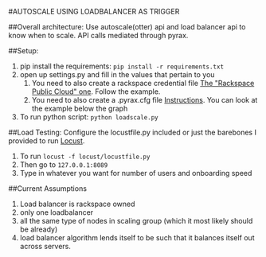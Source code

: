 #AUTOSCALE USING LOADBALANCER AS TRIGGER

##Overall architecture:
Use autoscale(otter) api and load balancer api to know when to scale. API calls mediated through pyrax. 


##Setup:
1. pip install the requirements:  `pip install -r requirements.txt`
2. open up settings.py and fill in the values that pertain to you
	1. You need to also create a rackspace credential file [The "Rackspace Public Cloud" one](https://github.com/rackspace/pyrax/blob/master/docs/getting_started.md#authenticating). Follow the example.
	2. You need to also create a .pyrax.cfg file [Instructions](https://github.com/rackspace/pyrax/blob/master/docs/getting_started.md#available-configuration-settings). You can look at the example below the graph
3. To run python script: `python loadscale.py`

##Load Testing:
Configure the locustfile.py included or just the barebones I provided to run [Locust](http://docs.locust.io/en/latest/). 

1. To run `locust -f locust/locustfile.py`
2. Then go to `127.0.0.1:8089`
3. Type in whatever you want for number of users and onboarding speed

##Current Assumptions
1. Load balancer is rackspace owned
2. only one loadbalancer 
3. all the same type of nodes in scaling group (which it most likely should be already)
4. load balancer algorithm lends itself to be such that it balances itself out across servers.
